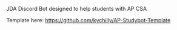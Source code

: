 JDA Discord Bot designed to help students with AP CSA

Template here: https://github.com/kychilly/AP-Studybot-Template
